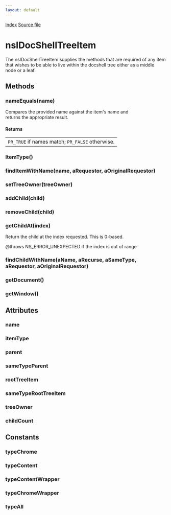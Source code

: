 ```yaml
---
layout: default
---
```

<div id='links'><a href="../index.html">Index</a>
<a href="http://dxr.mozilla.org/mozilla-central/source/docshell/base/nsIDocShellTreeItem.idl">Source file</a>
</div>

# nsIDocShellTreeItem #
  
The nsIDocShellTreeItem supplies the methods that are required of any item  
that wishes to be able to live within the docshell tree either as a middle  
node or a leaf.   
  

## Methods ##

### nameEquals(name) ###
  
Compares the provided name against the item's name and  
returns the appropriate result.  
  
  

#### Returns ####

<table>

<tr>
<td><CODE>PR_TRUE</CODE> if names match;  
        <CODE>PR_FALSE</CODE> otherwise.  
</td>
</tr>

</table>

### ItemType() ###

### findItemWithName(name, aRequestor, aOriginalRequestor) ###

### setTreeOwner(treeOwner) ###

### addChild(child) ###

### removeChild(child) ###

### getChildAt(index) ###
  
Return the child at the index requested.  This is 0-based.  
  
@throws NS_ERROR_UNEXPECTED if the index is out of range  
  

### findChildWithName(aName, aRecurse, aSameType, aRequestor, aOriginalRequestor) ###

### getDocument() ###

### getWindow() ###

## Attributes ##

### name ###

### itemType ###

### parent ###

### sameTypeParent ###

### rootTreeItem ###

### sameTypeRootTreeItem ###

### treeOwner ###

### childCount ###

## Constants ##

### typeChrome ###

### typeContent ###

### typeContentWrapper ###

### typeChromeWrapper ###

### typeAll ###
